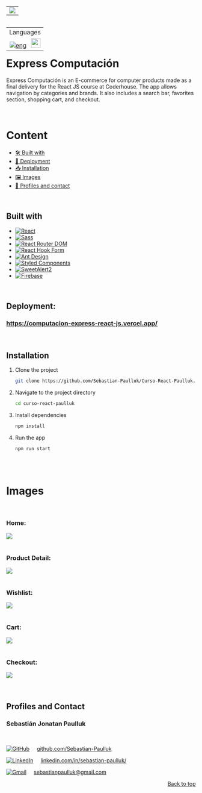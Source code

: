<a id="top"></a>


<table align="center"> 
    <tr>
      <td>
        <img  src="https://i.ibb.co/7NchXsf/logo-wall.png">
    </td>
  </tr>
</table>



<table align="right">
    <tr>
      <td align="center">
        Languages
      </td>
    </tr>
  <tr>
    <td align="right">
      <a href=""><img src="https://img.shields.io/badge/english-blue.svg" alt="eng"></a>
      &nbsp;
      <a href="https://github.com/Sebastian-Paulluk/Curso-React-Ecommerce-Computacion/blob/main/README.es.md"><img src="https://img.shields.io/badge/español-red.svg" height="25" alt="es"></a>
    </td>
  </tr>
</table>



<br>



# Express Computación

Express Computación is an E-commerce for computer products made as a final delivery for the React JS course at Coderhouse. The app allows navigation by categories and brands. It also includes a search bar, favorites section, shopping cart, and checkout.



<br>



# Content
- <a href="#creado-con"> 🛠️ Built with</a>
- <a href="#despliegue"> 🚀 Deployment</a>
- <a href="#instalacion"> 📥 Installation</a>
- <a href="#imagenes"> 🖼️ Images</a>
- <a href="#pefiles-y-contacto"> 👤 Profiles and contact</a>

  

<br>



<a id="creado-con"></a>
## Built with

* [![React][React.js]][React-url]
* [![Sass][Sass]][Sass-url]
* [![React Router DOM][ReactRouterDOM]][ReactRouterDOM-url]
* [![React Hook Form][ReactHookForm]][ReactHookForm-url]
* [![Ant Design][AntDesign]][AntDesign-url]
* [![Styled Components][StyledComponents]][StyledComponents-url]
* [![SweetAlert2][SweetAlert2]][SweetAlert2-url]
* [![Firebase][Firebase]][Firebase-url]



<br>



<a id="despliegue"></a>
## Deployment:
### <https://computacion-express-react-js.vercel.app/>



<br>



<a id="instalacion"></a> 
## Installation 

1. Clone the project
   ```sh
   git clone https://github.com/Sebastian-Paulluk/Curso-React-Paulluk.git
   ```
2. Navigate to the project directory
   ```sh
   cd curso-react-paulluk
   ```
3. Install dependencies
   ```sh
   npm install
   ```
4. Run the app
   ```sh
   npm run start
   ```


<br><br>



<a id="images"></a>
# Images

<br>

###

### Home:
<kbd>
  <img src="https://i.ibb.co/5FfZRTH/home.png">
</kbd>

<br>
<br>

###

### Product Detail:
<kbd>
  <img src="https://i.ibb.co/k24S0Pc/item-Detail.png">
</kbd>

<br>
<br>

###

### Wishlist:
<kbd>
  <img src="https://i.ibb.co/zZCVDr8/wishList.png">
</kbd>

<br>
<br>

###

### Cart:
<kbd>
  <img src="https://i.ibb.co/xD5WP3y/Cart.png">
</kbd>

<br>
<br>

###

### Checkout:
<kbd>
  <img src="https://i.ibb.co/c1RxK6d/Checkout.png">
</kbd>

<br>
<br>
<br>

<a id="profiles-and-contact"></a>
## Profiles and Contact

### Sebastián Jonatan Paulluk
<br>

[![GitHub][GitHub-icon]][GitHub-url] &nbsp; &nbsp; [github.com/Sebastian-Paulluk](https://github.com/Sebastian-Paulluk)

[![LinkedIn][LinkedIn-icon]][LinkedIn-url] &nbsp; &nbsp; [linkedin.com/in/sebastian-paulluk/](https://www.linkedin.com/in/sebastian-paulluk/)

[![Gmail][Gmail-icon]][Gmail-url] &nbsp; &nbsp; sebastianpaulluk@gmail.com

<p align="right"><a href="#top">Back to top</a></p>






 <!-- MARKDOWN LINKS & IMAGES -->
[React.js]: https://img.shields.io/badge/React-20232A?style=for-the-badge&logo=react&logoColor=61DAFB
[React-url]: https://reactjs.org/

[Sass]: https://img.shields.io/badge/Sass-CC6699?style=for-the-badge&logo=sass&logoColor=white
[Sass-url]: https://sass-lang.com/

[ReactRouterDOM]: https://img.shields.io/badge/React%20Router%20DOM-CA4245?style=for-the-badge&logo=react-router&logoColor=white
[ReactRouterDOM-url]: https://reactrouter.com/

[ReactHookForm]: https://img.shields.io/badge/React%20Hook%20Form-EC5990?style=for-the-badge&logo=reacthookform&logoColor=white
[ReactHookForm-url]: https://react-hook-form.com/

[AntDesign]: https://img.shields.io/badge/Ant%20Design-0170FE?style=for-the-badge&logo=ant-design&logoColor=white
[AntDesign-url]: https://ant.design/

[SweetAlert2]: https://img.shields.io/badge/SweetAlert2-3085d6?style=for-the-badge&logo=SweetAlert2&logoColor=white
[SweetAlert2-url]: https://sweetalert2.github.io/

[StyledComponents]: https://img.shields.io/badge/Styled%20Components-DB7093?style=for-the-badge&logo=styled-components&logoColor=white
[StyledComponents-url]: https://styled-components.com

[Firebase]: https://img.shields.io/badge/Firebase-FFCB2F?style=for-the-badge&logo=firebase&logoColor=black
[Firebase-url]: https://firebase.google.com/

[LinkedIn-icon]: https://img.shields.io/badge/LinkedIn-0A66C2?style=for-the-badge&logo=linkedin&logoColor=white
[LinkedIn-url]: https://www.linkedin.com/in/sebastian-paulluk/

[Gmail-icon]: https://img.shields.io/badge/Gmail-D14836?style=for-the-badge&logo=gmail&logoColor=white
[Gmail-url]: mailto:sebastianpaulluk@gmail.com

[GitHub-icon]: https://img.shields.io/badge/GitHub-181717?style=for-the-badge&logo=github&logoColor=white
[GitHub-url]: https://github.com/Sebastian-Paulluk
